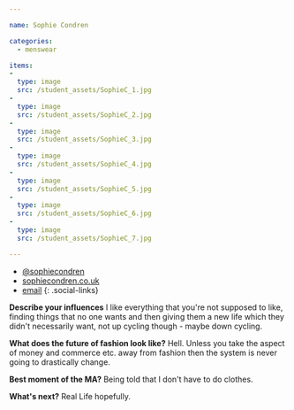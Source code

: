 ```yaml
---

name: Sophie Condren

categories:
  - menswear

items:
-
  type: image
  src: /student_assets/SophieC_1.jpg
-
  type: image
  src: /student_assets/SophieC_2.jpg
-
  type: image
  src: /student_assets/SophieC_3.jpg
-
  type: image
  src: /student_assets/SophieC_4.jpg
-
  type: image
  src: /student_assets/SophieC_5.jpg
-
  type: image
  src: /student_assets/SophieC_6.jpg
-
  type: image
  src: /student_assets/SophieC_7.jpg

---
```


* [@sophiecondren](https://www.instagram.com/sophiecondren/)
* [sophiecondren.co.uk](http://http://www.sophiecondren.co.uk)
* [email](mailto:sophie.condren@network.rca.ac.uk)
{: .social-links}

**Describe your influences**
I like everything that you're not supposed to
like, finding things that no one wants and then giving them a new life
which they didn't necessarily want, not up cycling though - maybe down
cycling.

**What does the future of fashion look like?**
Hell. Unless you take the aspect of money and commerce etc. away from fashion then the system is never going to drastically change.

**Best moment of the MA?**
Being told that I don't have to do clothes.

**What's next?**
Real Life hopefully.
